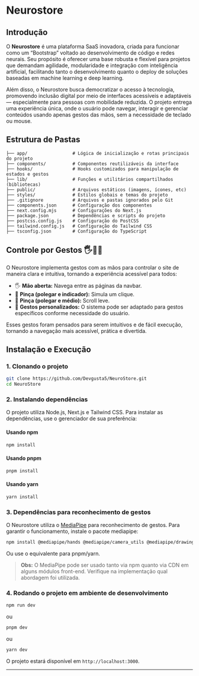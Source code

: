 # Neurostore

## Introdução

O **Neurostore** é uma plataforma SaaS inovadora, criada para funcionar como um “Bootstrap” voltado ao desenvolvimento de código e redes neurais. Seu propósito é oferecer uma base robusta e flexível para projetos que demandam agilidade, modularidade e integração com inteligência artificial, facilitando tanto o desenvolvimento quanto o deploy de soluções baseadas em machine learning e deep learning.

Além disso, o Neurostore busca democratizar o acesso à tecnologia, promovendo inclusão digital por meio de interfaces acessíveis e adaptáveis — especialmente para pessoas com mobilidade reduzida. O projeto entrega uma experiência única, onde o usuário pode navegar, interagir e gerenciar conteúdos usando apenas gestos das mãos, sem a necessidade de teclado ou mouse.

## Estrutura de Pastas

```
├── app/                 # Lógica de inicialização e rotas principais do projeto
├── components/          # Componentes reutilizáveis da interface
├── hooks/               # Hooks customizados para manipulação de estados e gestos
├── lib/                 # Funções e utilitários compartilhados (bibliotecas)
├── public/              # Arquivos estáticos (imagens, ícones, etc)
├── styles/              # Estilos globais e temas do projeto
├── .gitignore           # Arquivos e pastas ignorados pelo Git
├── components.json      # Configuração dos componentes
├── next.config.mjs      # Configurações do Next.js
├── package.json         # Dependências e scripts do projeto
├── postcss.config.js    # Configuração do PostCSS
├── tailwind.config.js   # Configuração do Tailwind CSS
├── tsconfig.json        # Configuração do TypeScript
```

## Controle por Gestos 🖐️🤲✊

O Neurostore implementa gestos com as mãos para controlar o site de maneira clara e intuitiva, tornando a experiência acessível para todos:

- 🖐️ **Mão aberta:** Navega entre as páginas da navbar.
- 🤏 **Pinça (polegar e indicador):** Simula um clique.
- 🤏 **Pinça (polegar e médio):** Scroll leve.
- 👐 **Gestos personalizados:** O sistema pode ser adaptado para gestos específicos conforme necessidade do usuário.

Esses gestos foram pensados para serem intuitivos e de fácil execução, tornando a navegação mais acessível, prática e divertida.

## Instalação e Execução

### 1. Clonando o projeto

```bash
git clone https://github.com/Devgusta5/NeuroStore.git
cd NeuroStore
```

### 2. Instalando dependências

O projeto utiliza Node.js, Next.js e Tailwind CSS. Para instalar as dependências, use o gerenciador de sua preferência:

#### Usando npm

```bash
npm install
```

#### Usando pnpm

```bash
pnpm install
```

#### Usando yarn

```bash
yarn install
```

### 3. Dependências para reconhecimento de gestos

O Neurostore utiliza o [MediaPipe](https://google.github.io/mediapipe/) para reconhecimento de gestos. Para garantir o funcionamento, instale o pacote mediapipe:

```bash
npm install @mediapipe/hands @mediapipe/camera_utils @mediapipe/drawing_utils
```
Ou use o equivalente para pnpm/yarn.

> **Obs:** O MediaPipe pode ser usado tanto via npm quanto via CDN em alguns módulos front-end. Verifique na implementação qual abordagem foi utilizada.

### 4. Rodando o projeto em ambiente de desenvolvimento

```bash
npm run dev
```
ou
```bash
pnpm dev
```
ou
```bash
yarn dev
```

O projeto estará disponível em `http://localhost:3000`.

---
